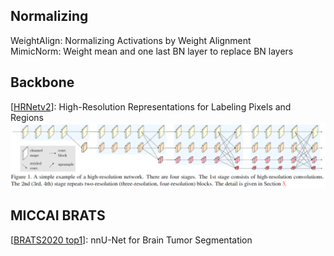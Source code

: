 ## Normalizing
WeightAlign: Normalizing Activations by Weight Alignment  
MimicNorm: Weight mean and one last BN layer to replace BN layers

## Backbone
[[HRNetv2](https://arxiv.org/pdf/1904.04514.pdf)]: High-Resolution Representations for Labeling Pixels and Regions
![HRNetv2](/images/HRNetv2.png)

## MICCAI BRATS
[[BRATS2020 top1](https://arxiv.org/pdf/2011.00848.pdf)]: nnU-Net for Brain Tumor Segmentation
